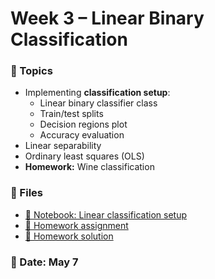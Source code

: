 # Week 3 – Linear Binary Classification 

### 🧠 Topics
- Implementing **classification setup**:
    - Linear binary classifier class
    - Train/test splits 
    - Decision regions plot
    - Accuracy evaluation
- Linear separability
- Ordinary least squares (OLS)
- **Homework:** Wine classification



### 📂 Files
- [📘 Notebook: Linear classification setup](lin_classification_setup.ipynb)
- [📝 Homework assignment](week3_hw_wine.md)
- [📘 Homework solution](week3_hw_wine.ipynb)

### 📅 Date: May 7